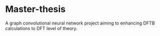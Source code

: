 # Master-thesis

A graph convolutional neural network project aiming to enhancing DFTB calculations to DFT level of theory.
